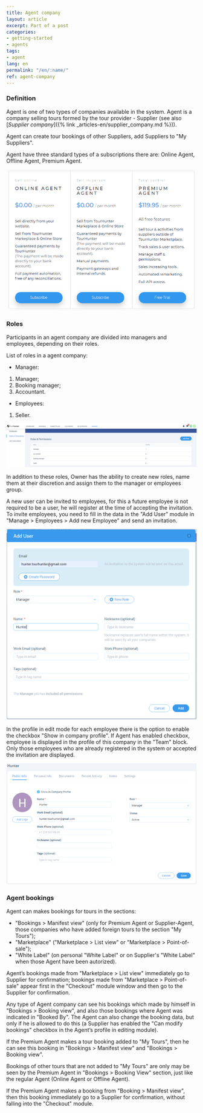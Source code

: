 ```yaml
---
title: Agent company
layout: article
excerpt: Part of a post
categories:
- getting-started
- agents
tags:
- agent
lang: en
permalink: "/en/:name/"
ref: agent-company
---
```


### **Definition**

Agent is one of two types of companies available in the system. Agent is a company selling tours formed by the tour provider - Supplier (see also [*Supplier company*]({% link _articles-en/supplier_company.md %})).

Agent can create tour bookings of other Suppliers, add Suppliers to "My Suppliers".

Agent have three standard types of a subscriptions there are: Online Agent, Offline Agent, Premium Agent.

![Agent's subscription](/assets/images/agent_company1.png)

### **Roles**

Participants in an agent company are divided into managers and employees, depending on their roles.

List of roles in a agent company:
- Manager:

1. Manager;
2. Booking manager;
3. Accountant.

- Employees:

1. Seller.

![Agent's employees](/assets/images/agent_company2.png)

In addition to these roles, Owner has the ability to create new roles, name them at their discretion and assign them to the manager or employees group.

A new user can be invited to employees, for this a future employee is not required to be a user, he will register at the time of accepting the invitation. To invite employees, you need to fill in the data in the "Add User" module in "Manage > Employees > Add new Employee" and send an invitation.

![Agent's subscription](/assets/images/agent_company3.png)

In the profile in edit mode for each employee there is the option to enable the checkbox "Show in company profile". If Agent has enabled checkbox, employee is displayed in the profile of this company in the "Team" block. Only those employees who are already registered in the system or accepted the invitation are displayed.

![Agent's subscription](/assets/images/agent_company4.png)

### **Agent bookings**

Agent can makes bookings for tours in the sections:
- "Bookings > Manifest view" (only for Premium Agent or Supplier-Agent, those companies who have added foreign tours to the section "My Tours");
- "Marketplace" ("Marketplace > List view" or "Marketplace > Point-of-sale");
- "White Label" (on personal "White Label" or on Supplier's "White Label" when those Agent have been autorized).

Agent’s bookings made from "Marketplace > List view" immediately go to Supplier for confirmation; bookings made from "Marketplace > Point-of-sale" appear first in the "Checkout" module window and then go to the Supplier for confirmation.

Any type of Agent company can see his bookings which made by himself in "Bookings > Booking view", and also those bookings where Agent was indicated in "Booked By". The Agent can also change the booking data, but only if he is allowed to do this (a Supplier has enabled the "Can modify bookings" checkbox in the Agent’s profile in editing module).

If the Premium Agent makes a tour booking added to "My Tours", then he can see this booking in "Bookings > Manifest view" and "Bookings > Booking view".

Bookings of other tours that are not added to "My Tours" are only may be seen by the Premium Agent in "Bookings > Booking View" section, just like the regular Agent (Online Agent or Offline Agent).

If the Premium Agent makes a booking from "Booking > Manifest view", then this booking immediately go to a Supplier for confirmation, without falling into the "Checkout" module.